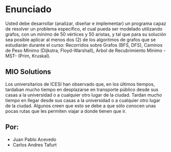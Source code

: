 # Enunciado

Usted debe desarrollar (analizar, diseñar e implementar) un programa capaz de resolver un problema específico, el cual pueda ser modelado utilizando grafos, con un mínimo de 50 vértices y 50 aristas, y tal que para su solución sea posible aplicar al menos dos (2) de los algoritmos de grafos que se estudiarán durante el curso: Recorridos sobre Grafos (BFS, DFS), Caminos de Peso Mínimo (Dijkstra, Floyd-Warshall), Árbol de Recubrimiento Mínimo -MST- (Prim, Kruskal). 

## MIO Solutions 

Los universitarios de ICESI han observado que, en los últimos tiempos, tardaban mucho tiempo en desplazarse en transporte público desde sus casas a la universidad o a cualquier otro lugar de la ciudad. Tardan mucho tiempo en llegar desde sus casas a la universidad o a cualquier otro lugar de la ciudad. Algunos creen que esto se debe a que sólo conocen unas pocas rutas que les permiten viajar a donde tienen que ir.

## Por: 

* Juan Pablo Acevedo
* Carlos Andres Tafurt
